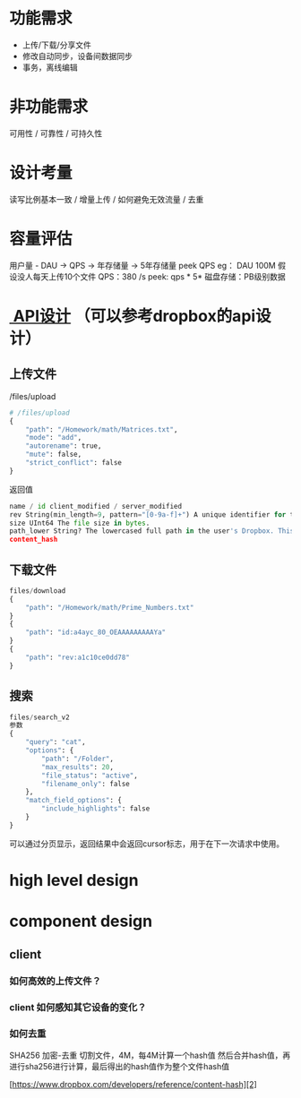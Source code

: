 # 功能需求
- 上传/下载/分享文件
- 修改自动同步，设备间数据同步
- 事务，离线编辑
# 非功能需求
可用性 / 可靠性 / 可持久性 
# 设计考量
读写比例基本一致 / 增量上传 / 如何避免无效流量 / 去重
# 容量评估
用户量 - 
DAU -\> QPS -\> 年存储量 -\> 5年存储量 
peek QPS
eg： DAU 100M
假设没人每天上传10个文件 QPS：380 /s      peek: qps * 5*
磁盘存储：PB级别数据

# [ API设计][1] （可以参考dropbox的api设计）
## 上传文件
/files/upload
```python
# /files/upload
{
    "path": "/Homework/math/Matrices.txt",
    "mode": "add",
    "autorename": true,
    "mute": false,
    "strict_conflict": false
}

```
返回值
```python
name / id client_modified / server_modified
rev String(min_length=9, pattern="[0-9a-f]+") A unique identifier for the current revision of a file. This field is the same rev as elsewhere in the API and can be used to detect changes and avoid conflicts.
size UInt64 The file size in bytes.
path_lower String? The lowercased full path in the user's Dropbox. This always starts with a slash. This field will be null if the file or folder is not mounted. This field is optional.
content_hash
```
## 下载文件
```python
files/download
{
    "path": "/Homework/math/Prime_Numbers.txt"
}
{
    "path": "id:a4ayc_80_OEAAAAAAAAAYa"
}
{
    "path": "rev:a1c10ce0dd78"
}
```
## 搜索
```python
files/search_v2
参数
{
    "query": "cat",
    "options": {
        "path": "/Folder",
        "max_results": 20,
        "file_status": "active",
        "filename_only": false
    },
    "match_field_options": {
        "include_highlights": false
    }
}
```
可以通过分页显示，返回结果中会返回cursor标志，用于在下一次请求中使用。
# high level design
# component design
## client
### 如何高效的上传文件？
### client 如何感知其它设备的变化？
### 如何去重
SHA256 加密-去重
切割文件，4M，每4M计算一个hash值
然后合并hash值，再进行sha256进行计算，最后得出的hash值作为整个文件hash值

[https://www.dropbox.com/developers/reference/content-hash][2]



[1]:	https://www.dropbox.com/developers/documentation/http/documentation#files-upload
[2]:	https://www.dropbox.com/developers/reference/content-hash